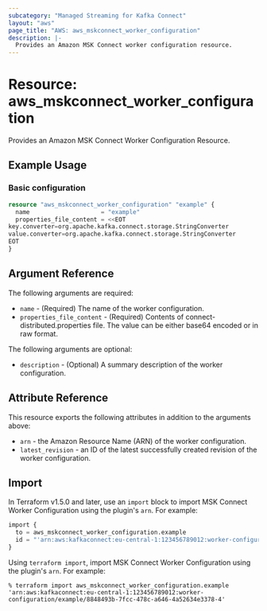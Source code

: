 ```yaml
---
subcategory: "Managed Streaming for Kafka Connect"
layout: "aws"
page_title: "AWS: aws_mskconnect_worker_configuration"
description: |-
  Provides an Amazon MSK Connect worker configuration resource.
---
```


# Resource: aws_mskconnect_worker_configuration

Provides an Amazon MSK Connect Worker Configuration Resource.

## Example Usage

### Basic configuration

```terraform
resource "aws_mskconnect_worker_configuration" "example" {
  name                    = "example"
  properties_file_content = <<EOT
key.converter=org.apache.kafka.connect.storage.StringConverter
value.converter=org.apache.kafka.connect.storage.StringConverter
EOT
}
```

## Argument Reference

The following arguments are required:

* `name` - (Required) The name of the worker configuration.
* `properties_file_content` - (Required) Contents of connect-distributed.properties file. The value can be either base64 encoded or in raw format.

The following arguments are optional:

* `description` - (Optional) A summary description of the worker configuration.

## Attribute Reference

This resource exports the following attributes in addition to the arguments above:

* `arn` - the Amazon Resource Name (ARN) of the worker configuration.
* `latest_revision` - an ID of the latest successfully created revision of the worker configuration.

## Import

In Terraform v1.5.0 and later, use an `import` block to import MSK Connect Worker Configuration using the plugin's `arn`. For example:

```terraform
import {
  to = aws_mskconnect_worker_configuration.example
  id = "'arn:aws:kafkaconnect:eu-central-1:123456789012:worker-configuration/example/8848493b-7fcc-478c-a646-4a52634e3378-4'"
}
```

Using `terraform import`, import MSK Connect Worker Configuration using the plugin's `arn`. For example:

```console
% terraform import aws_mskconnect_worker_configuration.example 'arn:aws:kafkaconnect:eu-central-1:123456789012:worker-configuration/example/8848493b-7fcc-478c-a646-4a52634e3378-4'
```
